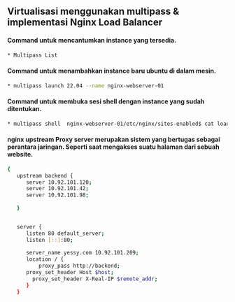 ## Virtualisasi menggunakan multipass & implementasi Nginx Load Balancer 

#### Command untuk mencantumkan instance yang tersedia.
```bash
* Multipass List
```
#### Command untuk menambahkan instance baru ubuntu di dalam mesin.
```bash
* multipass launch 22.04 --name nginx-webserver-01
```
#### Command untuk membuka sesi shell dengan instance yang sudah ditentukan.
```bash
* multipass shell  nginx-webserver-01/etc/nginx/sites-enabled$ cat load-balancer.conf 
```
#### nginx upstream Proxy server merupakan sistem yang bertugas sebagai perantara jaringan. Seperti saat mengakses suatu halaman dari sebuah website.

```bash
{
   upstream backend {
      server 10.92.101.120; 
      server 10.92.101.42;
      server 10.92.101.98;
     
   }


   server {
      listen 80 default_server;
      listen [::]:80; 
      
      server_name yessy.com 10.92.101.209;
      location / {
          proxy_pass http://backend;
	  proxy_set_header Host $host;
        proxy_set_header X-Real-IP $remote_addr;
      }
   }




```
